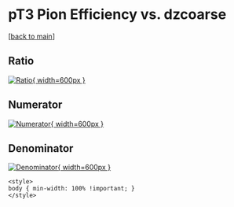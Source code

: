 # pT3 Pion Efficiency vs. dzcoarse

[[back to main](./)]



## Ratio

[![Ratio](../mtv/var/pT3_211_eff_dzcoarse.png){ width=600px }](../mtv/var/pT3_211_eff_dzcoarse.pdf)

## Numerator

[![Numerator](../mtv/num/pT3_211_eff_dzcoarse_num.png){ width=600px }](../mtv/num/pT3_211_eff_dzcoarse_num.pdf)

## Denominator

[![Denominator](../mtv/den/pT3_211_eff_dzcoarse_den.png){ width=600px }](../mtv/den/pT3_211_eff_dzcoarse_den.pdf)


``` {=html}
<style>
body { min-width: 100% !important; }
</style>
```
